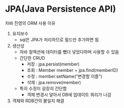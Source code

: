 # JPA(Java Persistence API)

자바 진영의 ORM
사용 이유

1. 유지보수  
    - sql은 JPA가 처리하므로 필드만 추가하면 됨
2. 생산성
    - 자바 컬렉션에 데이터를 뺐더 넣었다하며 사용할 수 있음
    - 간단한 CRUD
        - 저장 : jpa.persist(member)
        - 조회 : Member member = jpa.find(memberID)
        - 수정 : member.setName(”변경할 이름”)
        - 삭제 : jpa.remove(member)
    - 특히 수정이 굉장히 간단함
        - 객체 변경시 알아서 DB에 업데이트 쿼리가 나감
3. 객체와 RDB간의 불일치 해결